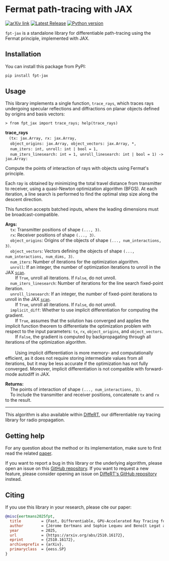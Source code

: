 # Fermat path-tracing with JAX

[![arXiv link][arxiv-badge]][arxiv-url]
[![Latest Release][pypi-version-badge]][pypi-version-url]
[![Python version][pypi-python-version-badge]][pypi-version-url]

`fpt-jax` is a standalone library for differentiable path-tracing using the Fermat principle, implemented with JAX.

## Installation

You can install this package from PyPI:

```bash
pip install fpt-jax
```

## Usage

This library implements a single function, `trace_rays`, which traces rays undergoing specular reflections and diffractions on planar objects defined by origins and basis vectors:

```
> from fpt_jax import trace_rays; help(trace_rays)
```

**trace_rays**<br>
&nbsp;&nbsp;&nbsp;`(tx: jax.Array, rx: jax.Array,`<br>
&nbsp;&nbsp;&nbsp;&nbsp;`object_origins: jax.Array, object_vectors: jax.Array, *,`<br>
&nbsp;&nbsp;&nbsp;&nbsp;`num_iters: int, unroll: int | bool = 1,`<br>
&nbsp;&nbsp;&nbsp;&nbsp;`num_iters_linesearch: int = 1, unroll_linesearch: int | bool = 1) -> jax.Array:`<br>

Compute the points of interaction of rays with objects using Fermat's principle.

Each ray is obtained by minimizing the total travel distance from transmitter to receiver,
using a quasi-Newton optimization algorithm (BFGS). At each iteration, a line search is performed
to find the optimal step size along the descent direction.

This function accepts batched inputs, where the leading dimensions must be broadcast-compatible.

**Args:**<br>
&nbsp;&nbsp;&nbsp;&nbsp;`tx`: Transmitter positions of shape `(..., 3)`.<br>
&nbsp;&nbsp;&nbsp;&nbsp;`rx`: Receiver positions of shape `(..., 3)`.<br>
&nbsp;&nbsp;&nbsp;&nbsp;`object_origins`: Origins of the objects of shape `(..., num_interactions, 3)`.<br>
&nbsp;&nbsp;&nbsp;&nbsp;`object_vectors`: Vectors defining the objects of shape `(..., num_interactions, num_dims, 3)`.<br>
&nbsp;&nbsp;&nbsp;&nbsp;`num_iters`: Number of iterations for the optimization algorithm.<br>
&nbsp;&nbsp;&nbsp;&nbsp;`unroll`: If an integer, the number of optimization iterations to unroll in the JAX [`scan`](https://docs.jax.dev/en/latest/_autosummary/jax.lax.scan.html).<br>
&nbsp;&nbsp;&nbsp;&nbsp;&nbsp;&nbsp;&nbsp;&nbsp;If `True`, unroll all iterations. If `False`, do not unroll.<br>
&nbsp;&nbsp;&nbsp;&nbsp;`num_iters_linesearch`: Number of iterations for the line search fixed-point iteration.<br>
&nbsp;&nbsp;&nbsp;&nbsp;`unroll_linesearch`: If an integer, the number of fixed-point iterations to unroll in the JAX [`scan`](https://docs.jax.dev/en/latest/_autosummary/jax.lax.scan.html).<br>
&nbsp;&nbsp;&nbsp;&nbsp;&nbsp;&nbsp;&nbsp;&nbsp;If `True`, unroll all iterations. If `False`, do not unroll.<br>
&nbsp;&nbsp;&nbsp;&nbsp;`implicit_diff`: Whether to use implicit differentiation for computing the gradient.<br>
&nbsp;&nbsp;&nbsp;&nbsp;&nbsp;&nbsp;&nbsp;&nbsp;If `True`, assumes that the solution has converged and applies the implicit function theorem to differentiate the optimization problem with respect to the input parameters: `tx`, `rx`, `object_origins`, and `object_vectors`.<br>
&nbsp;&nbsp;&nbsp;&nbsp;&nbsp;&nbsp;&nbsp;&nbsp;If `False`, the gradient is computed by backpropagating through all iterations of the optimization algorithm.<br>
<br>
&nbsp;&nbsp;&nbsp;&nbsp;&nbsp;&nbsp;&nbsp;&nbsp;Using implicit differentiation is more memory- and computationally efficient, as it does not require storing intermediate values from all iterations, but it may be less accurate if the optimization has not fully converged. Moreover, implicit differentiation is not compatible with forward-mode autodiff in JAX.<br>

**Returns:**<br>
&nbsp;&nbsp;&nbsp;&nbsp;The points of interaction of shape `(..., num_interactions, 3)`.<br>
&nbsp;&nbsp;&nbsp;&nbsp;To include the transmitter and receiver positions, concatenate `tx` and `rx` to the result.<br>

---

This algorithm is also available within [DiffeRT](https://github.com/jeertmans/DiffeRT), our differentiable ray tracing library for radio propagation.

## Getting help

For any question about the method or its implementation, make sure to first read the related [paper](https://arxiv.org/abs/2306.14822).

If you want to report a bug in this library or the underlying algorithm, please open an issue on this [GitHub repository](https://github.com/jeertmans/fpt-jax/issues). If you want to request a new feature, please consider opening an issue on [DiffeRT's GitHub repository](https://github.com/jeertmans/DiffeRT) instead.

## Citing

If you use this library in your research, please cite our paper:

```bibtex
@misc{eertmans2025fpt,
  title         = {Fast, Differentiable, GPU-Accelerated Ray Tracing for Multiple Diffraction and Reflection Paths},
  author        = {Jérome Eertmans and Sophie Lequeu and Benoît Legat and Laurent Jacques and Claude Oestges},
  year          = 2025,
  url           = {https://arxiv.org/abs/2510.16172},
  eprint        = {2510.16172},
  archiveprefix = {arXiv},
  primaryclass  = {eess.SP}
}
```

[arxiv-badge]: https://img.shields.io/badge/arXiv-2510.16172-b31b1b.svg
[arxiv-url]: https://arxiv.org/abs/2510.16172
[pypi-version-badge]: https://img.shields.io/pypi/v/fpt-jax?label=fpt-jax
[pypi-version-url]: https://pypi.org/project/fpt-jax/
[pypi-python-version-badge]: https://img.shields.io/pypi/pyversions/fpt-jax
[pypi-download-badge]: https://img.shields.io/pypi/dm/fpt-jax
